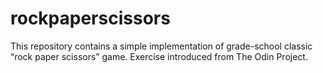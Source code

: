 # rockpaperscissors
This repository contains a simple implementation of grade-school classic “rock paper scissors” game. Exercise introduced from The Odin Project.
